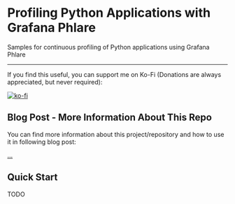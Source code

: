 # Profiling Python Applications with Grafana Phlare

Samples for continuous profiling of Python applications using Grafana Phlare

-----

If you find this useful, you can support me on Ko-Fi (Donations are always appreciated, but never required):

[![ko-fi](https://ko-fi.com/img/githubbutton_sm.svg)](https://ko-fi.com/K3K6F4XN6)

## Blog Post - More Information About This Repo

You can find more information about this project/repository and how to use it in following blog post:

[...](TODO)

## Quick Start

TODO